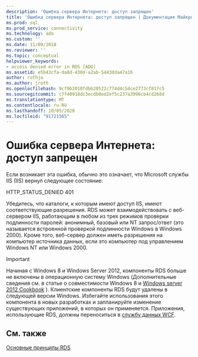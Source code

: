 ```yaml
---
description: 'Ошибка сервера Интернета: доступ запрещен'
title: 'Ошибка сервера Интернета: доступ запрещен | Документация Майкрософт'
ms.prod: sql
ms.prod_service: connectivity
ms.technology: ado
ms.custom: ''
ms.date: 11/09/2018
ms.reviewer: ''
ms.topic: conceptual
helpviewer_keywords:
- access denied error in RDS [ADO]
ms.assetid: e5b43cfa-da8d-430d-a2ab-5443dda47a16
author: rothja
ms.author: jroth
ms.openlocfilehash: 9cf9b2010fdbb20522c774d4c54ce2773cf817c5
ms.sourcegitcommit: c7f40918dc3ecdb0ed2ef5c237a3996cb4cd268d
ms.translationtype: MT
ms.contentlocale: ru-RU
ms.lasthandoff: 10/05/2020
ms.locfileid: "91721565"
---
```

# <a name="internet-server-error-access-denied"></a>Ошибка сервера Интернета: доступ запрещен
Если возникает эта ошибка, обычно это означает, что Microsoft службы IIS (IIS) вернул следующее состояние:  
  
 HTTP_STATUS_DENIED 401  
  
 Убедитесь, что каталоги, к которым имеют доступ IIS, имеют соответствующие разрешения. RDS может взаимодействовать с веб-сервером IIS, работающим в любом из трех режимов проверки подлинности паролей: анонимный, базовый или NT запрос/ответ (это называется встроенной проверкой подлинности Windows в Windows 2000). Кроме того, веб-сервер должен иметь разрешения на компьютер источника данных, если это компьютер под управлением Windows NT или Windows 2000.  
  
> [!IMPORTANT]
>  Начиная с Windows 8 и Windows Server 2012, компоненты RDS больше не включены в операционную систему Windows (Дополнительные сведения см. в статье о совместимости Windows 8 и [Windows server 2012 Cookbook](https://www.microsoft.com/download/details.aspx?id=27416) ). Клиентские компоненты RDS будут удалены в следующей версии Windows. Избегайте использования этого компонента в новых разработках и запланируйте изменение существующих приложений, в которых он применяется. Приложения, использующие RDS, должны переноситься в [службу данных WCF](/dotnet/framework/wcf/).  
  
## <a name="see-also"></a>См. также  
 [Основные принципы RDS](./rds-fundamentals.md)